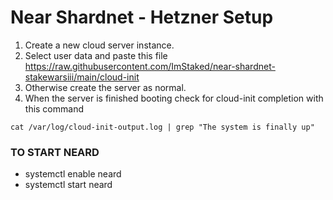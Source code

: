 # Near Shardnet - Hetzner Setup

1. Create a new cloud server instance. 
2. Select user data and paste this file https://raw.githubusercontent.com/ImStaked/near-shardnet-stakewarsiii/main/cloud-init
3. Otherwise create the server as normal.
4. When the server is finished booting check for cloud-init completion with this command
  ```
  cat /var/log/cloud-init-output.log | grep "The system is finally up"
  ```

### TO START NEARD
- systemctl enable neard
- systemctl start neard






